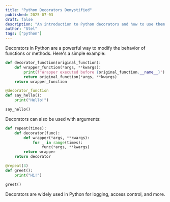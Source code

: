 ```yaml
---
title: "Python Decorators Demystified"
published: 2025-07-03
draft: false
description: "An introduction to Python decorators and how to use them effectively."
author: "Stel"
tags: ["python"]
---
```


Decorators in Python are a powerful way to modify the behavior of functions or methods. Here's a simple example:

```python
def decorator_function(original_function):
    def wrapper_function(*args, **kwargs):
        print(f"Wrapper executed before {original_function.__name__}")
        return original_function(*args, **kwargs)
    return wrapper_function

@decorator_function
def say_hello():
    print("Hello!")

say_hello()
```

Decorators can also be used with arguments:

```python
def repeat(times):
    def decorator(func):
        def wrapper(*args, **kwargs):
            for _ in range(times):
                func(*args, **kwargs)
        return wrapper
    return decorator

@repeat(3)
def greet():
    print("Hi!")

greet()
```

Decorators are widely used in Python for logging, access control, and more.